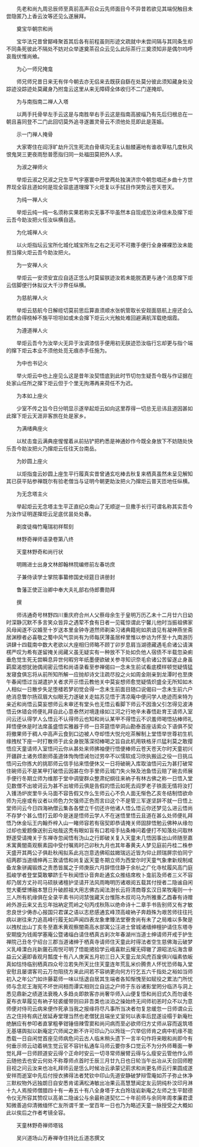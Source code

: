 <!-- { "loadSidebar": true } -->
　　先老和尚九周忌辰师至真前高声召众云先师面目今不异昔若欲见其端倪触目未尝隐匿乃上香云汝等还见么遂展拜。

　　奠宝华朝宗和尚

　　宝华法兄昔曾鄮峰聚首其后各有前程虽则形迹文疏就中未尝间隔与其同条生却不同条死彼此不隔处不妨对众举遂奠茶召众云见么此际茶行三奠须知非是偶尔呜呼哀哉伏惟尚飨。

　　为心一师兄掩龛

　　师兄师兄昔日来无有伴今朝去亦无侣来去既获自繇在处莫分彼此须知藏身处没踪迹没踪迹处莫藏身乃拊龛云这里从来无障碍全体收归不二门遂掩却。

　　为与南指南二禅人入塔

　　以两手托骨举左手云这是与南胜举右手云这是指南高披缁乃有先后归根总在一朝且喜同登不二门此回切莫外追寻遂置灵骨云不须他处觅即此是莲娠。

　　示一门禅人掩骨

　　大家寄住在阎浮旷劫升沉生死流白骨填沟无主认骷髅遍地有谁收草枯几度秋风恨鬼哭三更夜雨愁普愿指归同一处福田莫把外人求。

　　为淑之禅师火

　　举炬云淑之兄淑之兄生平气宇塞寰中开堂两处独演济宗今朝忽唱还乡曲十方世界现全容且道如何是现全容底道理撺下火炬复以手拭目作哭势云苍天苍天。

　　为纯一禅人火

　　举炬云纯一纯一名须称实果若称实无事不毕虽然本自现成恐汝谛信未及撺下炬云吾今助汝把火任汝纵横自适。

　　为化城禅人火

　　以火炬指坛云宝所化城化城宝所左之右之无可不可撒手便行全身裸裸恐汝未能担当撺火炬云吾今助汝把火。

　　为一安禅人火

　　举炬云一安须安宜应自适正恁么时莫留朕迹汝若未能脱洒更与通个消息撺下炬云信脚便行休拟议大千沙界任纵横。

　　为慈航禅人火

　　举炬云慈航今日解缆切莫前思后算直须顺水张帆管取长安觌面慈航上座还会么若然会得桡棹不施平坦坦如或未会撺下炬云火光触处难回避满航浑载绝烟霞。

　　为遵道禅人火

　　举炬云吾今为汝举火无异于汝调漆信手便用初无朕迹恐汝临行忘却更与指个端的撺下炬云本业不须他处觅无痕赤手任施为。

　　为中也书记火

　　举火炬云中也上座见么这是昔年汝契悟底到此时节切勿生疑吾今既与作证据在处家山任所之撺下炬云但于个里无拘滞再来荷任不为迟。

　　为本如上座火

　　少室不传之旨今日分明显示遂举起炬云如向这里荐得一切总无忌讳且道因甚如此撺下炬云天涯非客旅在处是家乡。

　　为满绪典座火

　　以杖击龛云满典座惺惺着从前拈铲把杓悉是神通妙作今既全身放下不妨随处快乐吾今助汝把火乃撺炬云任往天台南岳。

　　为妙圆上座火

　　以炬指龛云妙圆上座生平行履真实昔曾通玄吃棒去秋复来栖真虽然未呈见解知其已获平贴参禅既尔有验老僧当与证明今朝更助汝把火乃撺炬云普天匝地任纵横。

　　为无念塔主火

　　举起炬云无念塔主生平正直纪众南山了无顺逆一旦撒手长行可谓名称其实吾今为汝作证明遂撺炬云足底优昙处处春。

　　剃度徒梅竹庵瑞初祥帮刻

　　林野奇禅师语录卷第八终

　　天童林野奇和尚行状

　　明赐进士出身文林郎翰林院编修前左春坊庶

　　子兼侍读学士掌院事纂修国史经筵日讲册封

　　鲁藩正使正治卿中奉大夫礼部右侍郎曹勋拜

　　撰

　　师讳通奇号林野四川重庆府合州人父蔡母余生于皇明万历乙未十二月廿六日幼时深静沉默不多言笑众皆异之遇荤不食有日者一见辄惊谓此宁馨儿他时当振祖佛家风母闻遂不议婚至十岁送本里金钟寺道然师剃染习诸典籍宛如夙谙见有凝神燕坐斋居渊穆者必喜敬之蜀中风气崇尚有为师每厌薄虽居梓里惟以参访为怀至十九南游历讲肆十四载南中数大老欲以大座相归师略不顾丁卯岁息肩当湖德藏遇毛俞诸公请演楞严叹为希有遂留掩关阅藏义虽无疑实有一种放不下处如负他人宿债不半载忽染痢垂危觉生死无尝瞬息异世何暇穷年纸墨便欲破关参寻知识奈毛俞诸公苦留遂止身虽羁縻渴想犹驰偶阅密云悟和尚语录看至参禅偈曰一念未生前试看底模样顿觉疑情猛发寝食俱忘将从前所知所解一应抛却诗文注疏尽投之火如周金刚亲到龙潭时也至庚午春闻悟过当湖遣护关者求开示悟云教他关中莫妄想师愈觉疑情炽盛全无所知如木人相似一日散步失足堕楼若梦初觉会得一念未生前面目随口说偈曰一念未生前六户绝消息瞥尔扬双眉大似眼无力遂破关走姑苏见悟于清凉庵中便问学人绝迹而来特为亲近和尚悟云莫妄想师云未审还有堂头也无悟云看脚下师云不因渔父引怎得见波涛悟云休错会师便礼拜自此心意泰然对境逢缘如江河之行地辛未春悟赴育王请师入室问云还认得学人么悟云不认得师云也知和尚认某甲不得悟云不识羞师喝悟拈棒师礼拜悟便休是时法席虽盛悟实雅器于师一日茶筵悟举洞山勘泰首座话索众下语俱不契将撤果师于稠人中高声云食到口边被人夺却悟大悦允吃茶解制上堂悟举世尊初生机缘拽杖下座一时打散师于此全身脱落深彻棒喝之旨自此机用轶格牙爪猛利莫之敢撄悟应天童请师入室悟问云你从甚处来师拂袖便行悟便棒师云苍天苍天尔时天童初兴开疆辟土诸务烦剧师虽道体恂恂悟诫勿过劳卒不以懦软成习欣执搬运之役一日挑瓜悟问云你拣大的挑耶师云信手拈来悟便休又一日将破碗入库取油悟问云为甚打破常住碗师云不是某甲打破悟云因甚在你手里师云城门失火殃及池鱼悟云赔了碗去师展手便行冬期立师为维那于堂中调燮群众整肃纪纲往来衲子有林古佛之称一日悟入堂见数僧不出坡诃云为甚不出坡师云俱是告假的悟云如死去阎罗老子铁面无情将汝打入镬汤炉炭里牛头马面不容告假又作么生师云心不负人面无惭色乙亥冬结制悟欲命师为元座或有议者以师色力欠强师正色而言曰这个不是管三军遂坚辞不就一日悟上堂师问云今日四海衲僧云集各各壁立千仞还许他诸人悟么悟云你还梦见么进云悟尚不存梦个甚么悟打云即今是迷是悟师云学人不在迷悟里悟云且道在甚么处师便礼拜悟乃休金坛王内翰乔梓入山一睹师容若有宿契即恭请掩关师固辞悟勉云佛种从缘勿过却也爰题像送别云咄哉这秃有眼如盲有口若哑手拈条棒问着便打不知落处问取林野遂受请掩关于东禅寺忽闻悟有沩山之行即破关复入天童未几悟因事出山师随至嘉禾寓黄闇斋观察素园中受付嘱焉时己卯秋九月也其年春黄夫人梦见庭前丹桂二株参天盛开其两公子俱赴秋闱拟系此兆岂意选佛昭兹媺瑞远近皆为仰止顾瑞屏宗伯同宁绍两郡当道缙绅再三敦请悟和尚复返天童冬期立师为西堂尔时天童气象聿新规制咸备龙象骈阗锻炼之责悉皆属之于师庚辰六月辞悟住静于余杭之广化寺杖履风高门庭孤峻学者登堂莫敢攀跻壬午秋闻悟讣音奔赴通玄众推结席枚卜龛前及师者三义不容却乃居方丈孙司马硕肤诸檀护坚请开法风雨晦明历诸艰阅五载其付授者二隐谧自闲觉大衢壁博融本慧日升破颜祖大用志佛古闻法澍长云将清商尊玄汉日杲牧庵则一十三人所有机缘俱在全录平素书问诃禁弢藏天台惟陈木叔司马为所雅重乙酉春有诗赠岭外游云来又去忘年拙衲定荒岭之句丙戌秋陈以绝命诗十二章手书告别师又有才敏忠良世少俦赤心报国只君谋之语以志悲感通玄峰顶高峻衲子奔趋殊为艰苦师往往托病以谢往来力追高峰行履无如声闻四表龙象聿臻法堂寮舍尚有未了之局难以多聚是以拽杖出山丁亥冬至嘉禾黄观察闇斋高水部寓公汪进士曾城诸缙绅檀护请住东塔寺安期旋为钱阁学塞庵公暨诸缁白请住栖真古刹次年春湖州当道士绅请师开戒于护生禅院己丑冬宁绍台三郡当道诸绅于栖真寺请师住天童此时得法者空生慈佛海云破梦义乳峰溧白兆新奯石周悦可明了悟能捃拾学云峨喜默云耀无碍辙了源昭法坛海含章益云父遍即香观月瓢度十有八人庚寅五月初三日入天童云龙风虎百废俱兴缁素依皈真如怙恃临别栖真四众号泣若失所天比住天童连年荒乱米价腾贵人怀忧恐师每入堂安慰且屡谓客司云万勿阻挠方来此间若不容纳更向何方行乞五六千指处之裕如当师初入之年公门如许藤葛师一味以恬退自居其生端者各知惭愧至如赋役之累法门所忧师与念尼王海宪不坏世间相而谭实相则立自运之户师于东谷诸影堂罔分临济与洞上悉见鼎新之绩道法衰晚人多趋炎即款客亦尚奢华师入山便复悟和尚旧式久而勿谖冬夏布衣草履见有衲子轻裘缓带则曰非吾类也淡泊之操始终无间师初恙时众不以为意师便对侍司云病来便作死承当我之报缘将尽凡事所当决者勿复怠缓忽一日师谓众云古之住持有病迁居延寿堂理当然也老僧犹且端坐丈室何以表率后昆遂设榻于新庵杜绝酬应有参叩者直掌粗拳钳锤倍辣雪窦和尚问病而至必欲师归方丈师从容而返筑塔无基堪舆拟以新庵定穴师闻之断不许可印山乃以玲珑一穴举侣师肯之病中机缘不能悉载一日自闲觉首座见师病危问云古人临末稍头遗下一言半句作将来眼和尚即今有何垂示师云动着祸生觉云官不容针私通车马师云要你多口觉云不为分外师蓦面一拳觉礼拜一日师顾道安云得个正命时安云一切寻常师展臂云得与么瘦安云管他作么师云随他去也安云何处不称尊师点首时壬辰三月廿九日也日轮当午出冶从天台回师瞪目视之问云汝来也冶礼拜师云是恁么时候冶云承蒙记莂求和尚更名师云行果圆成遂安祥而逝室中先后付授衣拂得法者梵钦中印山先道安静破梦辩雪庵如芥子弥止休净三默权物外远独朗日自安悉肯诺满松涛敏出冶果云高慧慧闻定友云阴纯朴汶印月淋十九人焉按师僧腊四十有一寿五十有八全身塔于太白玲珑岩新庵之左师之生平懿德令仪无所容其赞叹以高弟二隐谧公与余最称道契忆二十年前师与余同年周孝廉君谟知微善追仰清微缅怀亡友所谓千里一堂百年一日也乃为略述天童一脉授受之大概如此以俟后之作者考镜全容。

　　天童林野奇禅师塔铭

　　吴兴道场山万寿禅寺住持比丘道忞撰文

